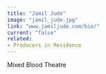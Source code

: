 ```yaml
---
title: "Jamil Jude"
image: "jamil_jude.jpg"
link: "www.jamiljude.com/bio/"
current: "false"
related:
- Producers in Residence
---
```


Mixed Blood Theatre

